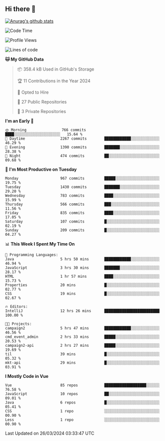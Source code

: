 ## Hi there 👋

[![Anurag's github stats](https://github-readme-stats.vercel.app/api?username=Songwonseok)](https://github.com/anuraghazra/github-readme-stats)



<!--START_SECTION:waka-->
![Code Time](http://img.shields.io/badge/Code%20Time-2%2C736%20hrs%2038%20mins-blue)

![Profile Views](http://img.shields.io/badge/Profile%20Views-0-blue)

![Lines of code](https://img.shields.io/badge/From%20Hello%20World%20I%27ve%20Written-34.8%20million%20lines%20of%20code-blue)

**🐱 My GitHub Data** 

> 📦 358.4 kB Used in GitHub's Storage 
 > 
> 🏆 11 Contributions in the Year 2024
 > 
> 💼 Opted to Hire
 > 
> 📜 27 Public Repositories 
 > 
> 🔑 3 Private Repositories 
 > 
**I'm an Early 🐤** 

```text
🌞 Morning                766 commits         ████░░░░░░░░░░░░░░░░░░░░░   15.64 % 
🌆 Daytime                2267 commits        ████████████░░░░░░░░░░░░░   46.29 % 
🌃 Evening                1390 commits        ███████░░░░░░░░░░░░░░░░░░   28.38 % 
🌙 Night                  474 commits         ██░░░░░░░░░░░░░░░░░░░░░░░   09.68 % 
```
📅 **I'm Most Productive on Tuesday** 

```text
Monday                   967 commits         █████░░░░░░░░░░░░░░░░░░░░   19.75 % 
Tuesday                  1430 commits        ███████░░░░░░░░░░░░░░░░░░   29.20 % 
Wednesday                783 commits         ████░░░░░░░░░░░░░░░░░░░░░   15.99 % 
Thursday                 566 commits         ███░░░░░░░░░░░░░░░░░░░░░░   11.56 % 
Friday                   835 commits         ████░░░░░░░░░░░░░░░░░░░░░   17.05 % 
Saturday                 107 commits         █░░░░░░░░░░░░░░░░░░░░░░░░   02.19 % 
Sunday                   209 commits         █░░░░░░░░░░░░░░░░░░░░░░░░   04.27 % 
```


📊 **This Week I Spent My Time On** 

```text
💬 Programming Languages: 
Java                     5 hrs 50 mins       ████████████░░░░░░░░░░░░░   46.94 % 
JavaScript               3 hrs 30 mins       ███████░░░░░░░░░░░░░░░░░░   28.17 % 
HTML                     1 hr 57 mins        ████░░░░░░░░░░░░░░░░░░░░░   15.73 % 
Properties               20 mins             █░░░░░░░░░░░░░░░░░░░░░░░░   02.77 % 
CSS                      19 mins             █░░░░░░░░░░░░░░░░░░░░░░░░   02.67 % 

🔥 Editors: 
IntelliJ                 12 hrs 26 mins      █████████████████████████   100.00 % 

🐱‍💻 Projects: 
campaign2                5 hrs 47 mins       ████████████░░░░░░░░░░░░░   46.56 % 
cmd_event_admin          2 hrs 33 mins       █████░░░░░░░░░░░░░░░░░░░░   20.53 % 
campaign2-api            2 hrs 27 mins       █████░░░░░░░░░░░░░░░░░░░░   19.69 % 
til                      39 mins             █░░░░░░░░░░░░░░░░░░░░░░░░   05.32 % 
mkt-api                  29 mins             █░░░░░░░░░░░░░░░░░░░░░░░░   03.91 % 
```

**I Mostly Code in Vue** 

```text
Vue                      85 repos            ███████████████████░░░░░░   76.58 % 
JavaScript               10 repos            ██░░░░░░░░░░░░░░░░░░░░░░░   09.01 % 
Java                     6 repos             █░░░░░░░░░░░░░░░░░░░░░░░░   05.41 % 
CSS                      1 repo              ░░░░░░░░░░░░░░░░░░░░░░░░░   00.90 % 
Less                     1 repo              ░░░░░░░░░░░░░░░░░░░░░░░░░   00.90 % 
```




 Last Updated on 26/03/2024 03:33:47 UTC
<!--END_SECTION:waka-->
